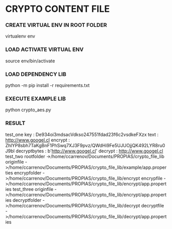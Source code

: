 # CRYPTO CONTENT FILE


### CREATE VIRTUAL ENV IN ROOT FOLDER
virtualenv env

### LOAD ACTIVATE VIRTUAL ENV

source env/bin/activate

### LOAD DEPENDENCY LIB

python -m pip install -r requirements.txt

### EXECUTE EXAMPLE LIB
python crypto_aes.py

### RESULT

test_one
key : De934oi3mdsacVdkso247551fdad23f6c2vsdkeFXzx
text : http://www.googel.cl
encrypt : ZhlYP8sbh7TaKgBnF1PhSwq7XJ3F9pvz/QWdHi9Fe5UJUOjjQK492LYR8ru0J9bl
decryptbytes : b'http://www.googel.cl'
decrypt : http://www.googel.cl
test_two
 rootfolder ->/home/ccarrenov/Documents/PROPIAS/crypto_file_lib
 originfile ->/home/ccarrenov/Documents/PROPIAS/crypto_file_lib/example/app.properties
 encrypfolder ->/home/ccarrenov/Documents/PROPIAS/crypto_file_lib/encrypt
 encrypfile ->/home/ccarrenov/Documents/PROPIAS/crypto_file_lib/encrypt/app.properties
test_three
 originfile ->/home/ccarrenov/Documents/PROPIAS/crypto_file_lib/encrypt/app.properties
 decryptfolder ->/home/ccarrenov/Documents/PROPIAS/crypto_file_lib/decrypt
 decryptfile ->/home/ccarrenov/Documents/PROPIAS/crypto_file_lib/decrypt/app.properties